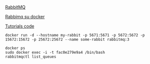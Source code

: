 [RabbitMQ](https://www.rabbitmq.com/)

[Rabbimq su docker](https://hub.docker.com/_/rabbitmq/)

[Tutorials code](https://github.com/rabbitmq/rabbitmq-tutorials)

```
docker run -d --hostname my-rabbit -p 5671:5671 -p 5672:5672 -p 15672:15672 -p 25672:25672 --name some-rabbit rabbitmq:3
```
```
docker ps
sudo docker exec -i -t fac0e279e9a4 /bin/bash
rabbitmqctl list_queues
```
